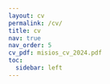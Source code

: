 ```yaml
---
layout: cv
permalink: /cv/
title: cv
nav: true
nav_order: 5
cv_pdf: misios_cv_2024.pdf
toc:
  sidebar: left
---
```

